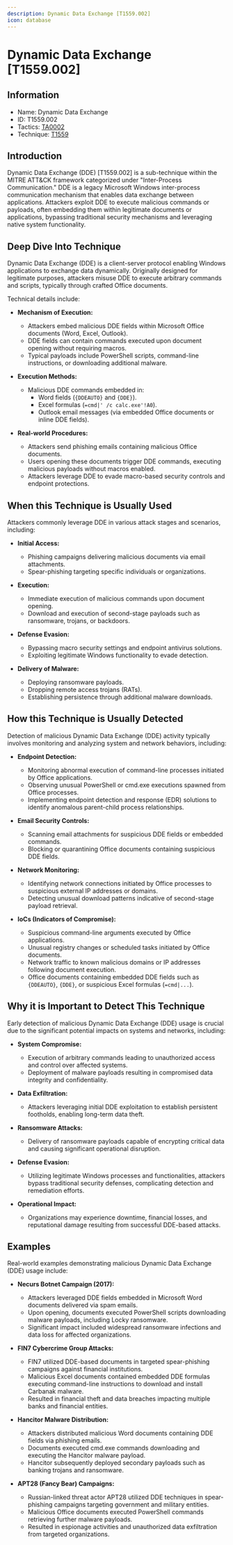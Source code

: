 ```yaml
---
description: Dynamic Data Exchange [T1559.002]
icon: database
---
```


# Dynamic Data Exchange [T1559.002]

## Information

- Name: Dynamic Data Exchange
- ID: T1559.002
- Tactics: [TA0002](../TA0002/TA0002.md)
- Technique: [T1559](./T1559.md)

## Introduction

Dynamic Data Exchange (DDE) [T1559.002] is a sub-technique within the MITRE ATT&CK framework categorized under "Inter-Process Communication." DDE is a legacy Microsoft Windows inter-process communication mechanism that enables data exchange between applications. Attackers exploit DDE to execute malicious commands or payloads, often embedding them within legitimate documents or applications, bypassing traditional security mechanisms and leveraging native system functionality.

## Deep Dive Into Technique

Dynamic Data Exchange (DDE) is a client-server protocol enabling Windows applications to exchange data dynamically. Originally designed for legitimate purposes, attackers misuse DDE to execute arbitrary commands and scripts, typically through crafted Office documents.

Technical details include:

- **Mechanism of Execution:**

  - Attackers embed malicious DDE fields within Microsoft Office documents (Word, Excel, Outlook).
  - DDE fields can contain commands executed upon document opening without requiring macros.
  - Typical payloads include PowerShell scripts, command-line instructions, or downloading additional malware.

- **Execution Methods:**

  - Malicious DDE commands embedded in:
    - Word fields (`{DDEAUTO}` and `{DDE}`).
    - Excel formulas (`=cmd|' /c calc.exe'!A0`).
    - Outlook email messages (via embedded Office documents or inline DDE fields).

- **Real-world Procedures:**
  - Attackers send phishing emails containing malicious Office documents.
  - Users opening these documents trigger DDE commands, executing malicious payloads without macros enabled.
  - Attackers leverage DDE to evade macro-based security controls and endpoint protections.

## When this Technique is Usually Used

Attackers commonly leverage DDE in various attack stages and scenarios, including:

- **Initial Access:**

  - Phishing campaigns delivering malicious documents via email attachments.
  - Spear-phishing targeting specific individuals or organizations.

- **Execution:**

  - Immediate execution of malicious commands upon document opening.
  - Download and execution of second-stage payloads such as ransomware, trojans, or backdoors.

- **Defense Evasion:**

  - Bypassing macro security settings and endpoint antivirus solutions.
  - Exploiting legitimate Windows functionality to evade detection.

- **Delivery of Malware:**
  - Deploying ransomware payloads.
  - Dropping remote access trojans (RATs).
  - Establishing persistence through additional malware downloads.

## How this Technique is Usually Detected

Detection of malicious Dynamic Data Exchange (DDE) activity typically involves monitoring and analyzing system and network behaviors, including:

- **Endpoint Detection:**

  - Monitoring abnormal execution of command-line processes initiated by Office applications.
  - Observing unusual PowerShell or cmd.exe executions spawned from Office processes.
  - Implementing endpoint detection and response (EDR) solutions to identify anomalous parent-child process relationships.

- **Email Security Controls:**

  - Scanning email attachments for suspicious DDE fields or embedded commands.
  - Blocking or quarantining Office documents containing suspicious DDE fields.

- **Network Monitoring:**

  - Identifying network connections initiated by Office processes to suspicious external IP addresses or domains.
  - Detecting unusual download patterns indicative of second-stage payload retrieval.

- **IoCs (Indicators of Compromise):**
  - Suspicious command-line arguments executed by Office applications.
  - Unusual registry changes or scheduled tasks initiated by Office documents.
  - Network traffic to known malicious domains or IP addresses following document execution.
  - Office documents containing embedded DDE fields such as `{DDEAUTO}`, `{DDE}`, or suspicious Excel formulas (`=cmd|...`).

## Why it is Important to Detect This Technique

Early detection of malicious Dynamic Data Exchange (DDE) usage is crucial due to the significant potential impacts on systems and networks, including:

- **System Compromise:**

  - Execution of arbitrary commands leading to unauthorized access and control over affected systems.
  - Deployment of malware payloads resulting in compromised data integrity and confidentiality.

- **Data Exfiltration:**

  - Attackers leveraging initial DDE exploitation to establish persistent footholds, enabling long-term data theft.

- **Ransomware Attacks:**

  - Delivery of ransomware payloads capable of encrypting critical data and causing significant operational disruption.

- **Defense Evasion:**

  - Utilizing legitimate Windows processes and functionalities, attackers bypass traditional security defenses, complicating detection and remediation efforts.

- **Operational Impact:**
  - Organizations may experience downtime, financial losses, and reputational damage resulting from successful DDE-based attacks.

## Examples

Real-world examples demonstrating malicious Dynamic Data Exchange (DDE) usage include:

- **Necurs Botnet Campaign (2017):**

  - Attackers leveraged DDE fields embedded in Microsoft Word documents delivered via spam emails.
  - Upon opening, documents executed PowerShell scripts downloading malware payloads, including Locky ransomware.
  - Significant impact included widespread ransomware infections and data loss for affected organizations.

- **FIN7 Cybercrime Group Attacks:**

  - FIN7 utilized DDE-based documents in targeted spear-phishing campaigns against financial institutions.
  - Malicious Excel documents contained embedded DDE formulas executing command-line instructions to download and install Carbanak malware.
  - Resulted in financial theft and data breaches impacting multiple banks and financial entities.

- **Hancitor Malware Distribution:**

  - Attackers distributed malicious Word documents containing DDE fields via phishing emails.
  - Documents executed cmd.exe commands downloading and executing the Hancitor malware payload.
  - Hancitor subsequently deployed secondary payloads such as banking trojans and ransomware.

- **APT28 (Fancy Bear) Campaigns:**
  - Russian-linked threat actor APT28 utilized DDE techniques in spear-phishing campaigns targeting government and military entities.
  - Malicious Office documents executed PowerShell commands retrieving further malware payloads.
  - Resulted in espionage activities and unauthorized data exfiltration from targeted organizations.

